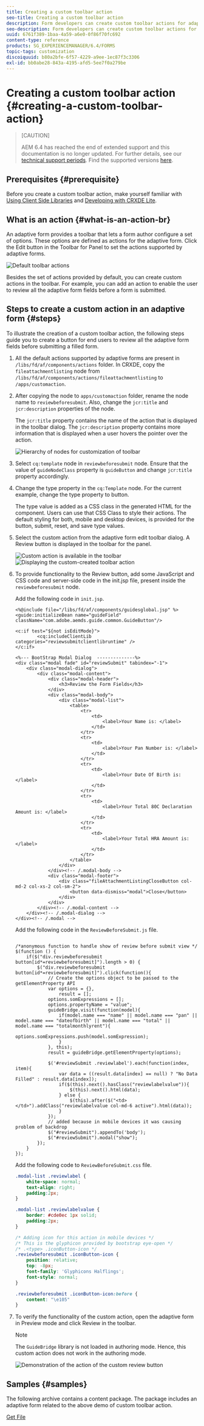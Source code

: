 ```yaml
---
title: Creating a custom toolbar action
seo-title: Creating a custom toolbar action
description: Form developers can create custom toolbar actions for adaptive forms in AEM Forms. Using custom actions form authors can provide more workflows and options to their end users.
seo-description: Form developers can create custom toolbar actions for adaptive forms in AEM Forms. Using custom actions form authors can provide more workflows and options to their end users.
uuid: 6761f389-1baa-4a59-a6e0-0f86f70fc692
content-type: reference
products: SG_EXPERIENCEMANAGER/6.4/FORMS
topic-tags: customization
discoiquuid: b80a2bfe-6f57-4229-a9ee-1ec87f3c3306
exl-id: bb0abe28-843a-4195-afd5-5ee7f0a279be
---
```

# Creating a custom toolbar action {#creating-a-custom-toolbar-action}

>[CAUTION]
>
>AEM 6.4 has reached the end of extended support and this documentation is no longer updated. For further details, see our [technical support periods](https://helpx.adobe.com/support/programs/eol-matrix.html). Find the supported versions [here](https://experienceleague.adobe.com/docs/).

## Prerequisites {#prerequisite}

Before you create a custom toolbar action, make yourself familiar with [Using Client Side Libraries](/help/sites-developing/clientlibs.md) and [Developing with CRXDE Lite](/help/sites-developing/developing-with-crxde-lite.md).

## What is an action {#what-is-an-action-br}

An adaptive form provides a toolbar that lets a form author configure a set of options. These options are defined as actions for the adaptive form. Click the Edit button in the Toolbar for Panel to set the actions supported by adaptive forms.

![Default toolbar actions](assets/default_toolbar_actions.png)

Besides the set of actions provided by default, you can create custom actions in the toolbar. For example, you can add an action to enable the user to review all the adaptive form fields before a form is submitted.

## Steps to create a custom action in an adaptive form {#steps}

To illustrate the creation of a custom toolbar action, the following steps guide you to create a button for end users to review all the adaptive form fields before submitting a filled form.

1. All the default actions supported by adaptive forms are present in `/libs/fd/af/components/actions` folder. In CRXDE, copy the `fileattachmentlisting` node from `/libs/fd/af/components/actions/fileattachmentlisting` to `/apps/customaction`.  

1. After copying the node to `apps/customaction` folder, rename the node name to `reviewbeforesubmit`. Also, change the `jcr:title` and `jcr:description` properties of the node.

   The `jcr:title` property contains the name of the action that is displayed in the toolbar dialog. The `jcr:description` property contains more information that is displayed when a user hovers the pointer over the action.

   ![Hierarchy of nodes for customization of toolbar](assets/action3.png)

1. Select `cq:template` node in `reviewbeforesubmit` node. Ensure that the value of `guideNodeClass` property is `guideButton` and change `jcr:title` property accordingly.
1. Change the type property in the `cq:Template` node. For the current example, change the type property to button.

   The type value is added as a CSS class in the generated HTML for the component. Users can use that CSS Class to style their actions. The default styling for both, mobile and desktop devices, is provided for the button, submit, reset, and save type values.

1. Select the custom action from the adaptive form edit toolbar dialog. A Review button is displayed in the toolbar for the panel.

   ![Custom action is available in the toolbar](assets/custom_action_available_in_toolbar.png) ![Displaying the custom-created toolbar action](assets/action7.png)

1. To provide functionality to the Review button, add some JavaScript and CSS code and server-side code in the init.jsp file, present inside the `reviewbeforesubmit` node.

   Add the following code in `init.jsp`.

   ```
   <%@include file="/libs/fd/af/components/guidesglobal.jsp" %>
   <guide:initializeBean name="guideField" className="com.adobe.aemds.guide.common.GuideButton"/>
   
   <c:if test="${not isEditMode}">
           <cq:includeClientLib categories="reviewsubmitclientlibruntime" />
   </c:if>
   
   <%--- BootStrap Modal Dialog  --------------%>
   <div class="modal fade" id="reviewSubmit" tabindex="-1">
       <div class="modal-dialog">
           <div class="modal-content">
               <div class="modal-header">
                   <h3>Review the Form Fields</h3>
               </div>
               <div class="modal-body">
                   <div class="modal-list">
                       <table>
                           <tr>
                               <td>
                                   <label>Your Name is: </label>
                               </td>
                           </tr>
                           <tr>
                               <td>
                                   <label>Your Pan Number is: </label>
                               </td>
                           </tr>
                           <tr>
                               <td>
                                   <label>Your Date Of Birth is: </label>
                               </td>
                           </tr>
                           <tr>
                               <td>
                                   <label>Your Total 80C Declaration Amount is: </label>
                               </td>
                           </tr>
                           <tr>
                               <td>
                                   <label>Your Total HRA Amount is: </label>
                               </td>
                           </tr>
                       </table>
                   </div>
               </div><!-- /.modal-body -->
               <div class="modal-footer">
                   <div class="fileAttachmentListingCloseButton col-md-2 col-xs-2 col-sm-2">
                       <button data-dismiss="modal">Close</button>
                   </div>
               </div>
           </div><!-- /.modal-content -->
       </div><!-- /.modal-dialog -->
   </div><!-- /.modal -->
   ```

   Add the following code in the `ReviewBeforeSubmit.js` file.

   ```
   
   /*anonymous function to handle show of review before submit view */
   $(function () {
       if($("div.reviewbeforesubmit button[id*=reviewbeforesubmit]").length > 0) {
           $("div.reviewbeforesubmit button[id*=reviewbeforesubmit]").click(function(){
               // Create the options object to be passed to the getElementProperty API
               var options = {},
                   result = [];
               options.somExpressions = [];
               options.propertyName = "value";
               guideBridge.visit(function(model){
                   if(model.name === "name" || model.name === "pan" || model.name === "dateofbirth" || model.name === "total" || model.name === "totalmonthlyrent"){
                           options.somExpressions.push(model.somExpression);
                   }
               }, this);
               result = guideBridge.getElementProperty(options);
   
               $('#reviewSubmit .reviewlabel').each(function(index, item){
                   var data = ((result.data[index] == null) ? "No Data Filled" : result.data[index]);
                   if($(this).next().hasClass("reviewlabelvalue")){
                       $(this).next().html(data);
                   } else {
                       $(this).after($("<td></td>").addClass("reviewlabelvalue col-md-6 active").html(data));
                   }
               });
               // added because in mobile devices it was causing problem of backdrop
               $("#reviewSubmit").appendTo('body');
               $("#reviewSubmit").modal("show");
           });
       }
   });
   ```

   Add the following code to `ReviewBeforeSubmit.css` file.

   ```css
   .modal-list .reviewlabel {
       white-space: normal;
       text-align: right;
       padding:2px;
   }
   
   .modal-list .reviewlabelvalue {
       border: #cde0ec 1px solid;
       padding:2px;
   }
   
   /* Adding icon for this action in mobile devices */
   /* This is the glyphicon provided by bootstrap eye-open */
   /* .<type> .iconButton-icon */
   .reviewbeforesubmit .iconButton-icon {
       position: relative;
       top: -8px;
       font-family: 'Glyphicons Halflings';
       font-style: normal;
   }
   
   .reviewbeforesubmit .iconButton-icon:before {
       content: "\e105"
   }
   ```

1. To verify the functionality of the custom action, open the adaptive form in Preview mode and click Review in the toolbar.

   >[!NOTE]
   >
   >The `GuideBridge` library is not loaded in authoring mode. Hence, this custom action does not work in the authoring mode.

   ![Demonstration of the action of the custom review button](assets/action9.png)

## Samples {#samples}

The following archive contains a content package. The package includes an adaptive form related to the above demo of custom toolbar action.

[Get File](assets/customtoolbaractiondemo.zip)

